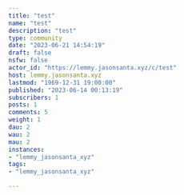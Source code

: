 ```yaml
---
title: "test" 
name: "test"
description: "test"
type: community
date: "2023-06-21 14:54:19"
draft: false
nsfw: false
actor_id: "https://lemmy.jasonsanta.xyz/c/test"
host: lemmy.jasonsanta.xyz
lastmod: "1969-12-31 19:00:00"
published: "2023-06-14 00:13:19"
subscribers: 1
posts: 1
comments: 5
weight: 1
dau: 2
wau: 2
mau: 2
instances:
- "lemmy_jasonsanta_xyz"
tags: 
- "lemmy_jasonsanta_xyz"

---
```

